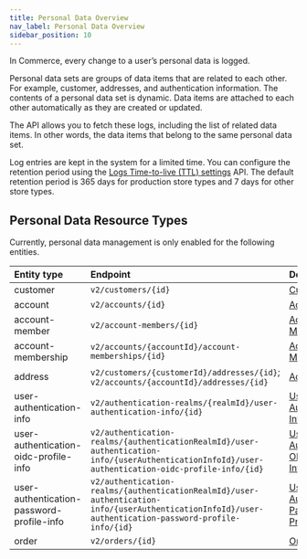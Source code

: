 ```yaml
---
title: Personal Data Overview
nav_label: Personal Data Overview
sidebar_position: 10
---
```


In Commerce, every change to a user’s personal data is logged.

Personal data sets are groups of data items that are related to each other. For example, customer, addresses, and authentication information. The contents of a personal data set is dynamic. Data items are attached to each other automatically as they are created or updated.

The API allows you to fetch these logs, including the list of related data items. In other words, the data items that belong to the same personal data set.

Log entries are kept in the system for a limited time. You can configure the retention period using the [Logs Time-to-live (TTL) settings](/docs/commerce-cloud/personal-data/logs-ttl-settings/logs-ttl-settings-overview) API. The default retention period is 365 days for production store types and 7 days for other store types.

## Personal Data Resource Types

Currently, personal data management is only enabled for the following entities.

| Entity type | Endpoint | Documentation |
| :-- | :-- | :-- |
| customer | `v2/customers/{id}` |[Customers](/docs/customer-management/customer-managment-api/customer-management-api-overview) |
| account | `v2/accounts/{id}` |[Accounts](/docs/commerce-cloud/accounts/using-account-management-api/account-management-api-overview) |
| account-member | `v2/account-members/{id}` |[Account Members](/docs/commerce-cloud/accounts/using-account-members-api/overview) |
| account-membership | `v2/accounts/{accountId}/account-memberships/{id}`|[Account Memberships](/docs/commerce-cloud/accounts/using-account-membership-api/overview) |
| address | `v2/customers/{customerId}/addresses/{id}`; `v2/accounts/{accountId}/addresses/{id}`|[Addresses](/docs/commerce-cloud/addresses/about-addresses-api) |
| user-authentication-info | `v2/authentication-realms/{realmId}/user-authentication-info/{id}` |[User Authentication Info](/guides/Getting-Started/authentication/single-sign-on/user-authentication-info-api/overview) |
| user-authentication-oidc-profile-info | `v2/authentication-realms/{authenticationRealmId}/user-authentication-info/{userAuthenticationInfoId}/user-authentication-oidc-profile-info/{id}`|[User Authentication OIDC Profile Info](/guides/Getting-Started/authentication/single-sign-on/user-authentication-openid-connect-profile-api/openid-connect-profile-overview) |
| user-authentication-password-profile-info | `v2/authentication-realms/{authenticationRealmId}/user-authentication-info/{userAuthenticationInfoId}/user-authentication-password-profile-info/{id}`|[User Authentication Password Profile Info](/guides/Getting-Started/authentication/single-sign-on/user-authentication-password-profiles-api/password-profile-overview) |
| order | `v2/orders/{id}`|[Orders](/docs/commerce-cloud/orders/orders-api/orders-api-overview) |

